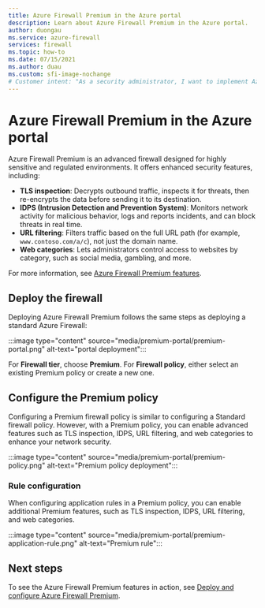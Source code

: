 ```yaml
---
title: Azure Firewall Premium in the Azure portal
description: Learn about Azure Firewall Premium in the Azure portal.
author: duongau
ms.service: azure-firewall
services: firewall
ms.topic: how-to
ms.date: 07/15/2021
ms.author: duau
ms.custom: sfi-image-nochange
# Customer intent: "As a security administrator, I want to implement Azure Firewall Premium for my organization's network, so that I can enhance our security posture with advanced features like TLS inspection, IDPS, and URL filtering for regulated environments."
---
```


# Azure Firewall Premium in the Azure portal


Azure Firewall Premium is an advanced firewall designed for highly sensitive and regulated environments. It offers enhanced security features, including:

- **TLS inspection**: Decrypts outbound traffic, inspects it for threats, then re-encrypts the data before sending it to its destination.
- **IDPS (Intrusion Detection and Prevention System)**: Monitors network activity for malicious behavior, logs and reports incidents, and can block threats in real time.
- **URL filtering**: Filters traffic based on the full URL path (for example, `www.contoso.com/a/c`), not just the domain name.
- **Web categories**: Lets administrators control access to websites by category, such as social media, gambling, and more.

For more information, see [Azure Firewall Premium features](premium-features.md).

## Deploy the firewall

Deploying Azure Firewall Premium follows the same steps as deploying a standard Azure Firewall:

:::image type="content" source="media/premium-portal/premium-portal.png" alt-text="portal deployment":::

For **Firewall tier**, choose **Premium**. For **Firewall policy**, either select an existing Premium policy or create a new one.

## Configure the Premium policy

Configuring a Premium firewall policy is similar to configuring a Standard firewall policy. However, with a Premium policy, you can enable advanced features such as TLS inspection, IDPS, URL filtering, and web categories to enhance your network security.

:::image type="content" source="media/premium-portal/premium-policy.png" alt-text="Premium policy deployment":::

### Rule configuration
When configuring application rules in a Premium policy, you can enable additional Premium features, such as TLS inspection, IDPS, URL filtering, and web categories.

:::image type="content" source="media/premium-portal/premium-application-rule.png" alt-text="Premium rule":::

## Next steps

To see the Azure Firewall Premium features in action, see [Deploy and configure Azure Firewall Premium](premium-deploy.md).